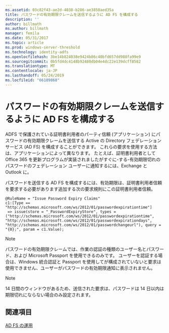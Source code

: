 ```yaml
---
ms.assetid: 03c82f43-ae2d-4038-b286-ae3858aed35a
title: パスワードの有効期限クレームを送信するように AD FS を構成する
description: ''
author: billmath
ms.author: billmath
manager: femila
ms.date: 05/31/2017
ms.topic: article
ms.prod: windows-server-threshold
ms.technology: identity-adfs
ms.openlocfilehash: 3be14b824038e9424b86c40bfd657dd988fa99e9
ms.sourcegitcommit: 0b5fd4dc4148b92480db04e4dc22e139dcff8582
ms.translationtype: MT
ms.contentlocale: ja-JP
ms.lasthandoff: 05/24/2019
ms.locfileid: "66189868"
---
```

# <a name="configure-ad-fs-to-send-password-expiry-claims"></a>パスワードの有効期限クレームを送信するように AD FS を構成する


ADFS で保護されている証明書利用者のパーティ信頼 (アプリケーション) にパスワードの有効期限クレームを送信する Active の Directory フェデレーション サービス (AD FS) を構成することができます。 これらの要求を使用する方法は、アプリケーションによって異なります。 たとえば、証明書利用者として Office 365 を更新プログラムが実装されましたがすぐに-する-有効期限切れのパスワードのフェデレーション ユーザーに通知するには、Exchange と Outlook に。

パスワードを送信する AD FS を構成するには、有効期限は、証明書利用者信頼を要求する必要があります追加する次の要求規則にこの証明書利用者信頼。

```
@RuleName = "Issue Password Expiry Claims"
c1:[Type == "http://schemas.microsoft.com/ws/2012/01/passwordexpirationtime"]
 => issue(store = "_PasswordExpiryStore", types = ("http://schemas.microsoft.com/ws/2012/01/passwordexpirationtime", "http://schemas.microsoft.com/ws/2012/01/passwordexpirationdays", "http://schemas.microsoft.com/ws/2012/01/passwordchangeurl"), query = "{0};", param = c1.Value);
```

> [!NOTE]
> パスワードの有効期限クレームでは、作業の認証の種類のユーザー名とパスワード、および Microsoft Passport を使用できるのみです。  ユーザーを認証する場合は、Windows 統合認証と Passport を使用してが構成されていないと要求は使用できません、ユーザーがパスワードの有効期限通知に表示されません。

> [!NOTE]
> 14 日間のウィンドウがあるため、送信された要求は、パスワードは 14 日以内は期限切れにならない場合のみ設定されます。

## <a name="see-also"></a>関連項目
[AD FS の運用](../../ad-fs/AD-FS-2016-Operations.md)
